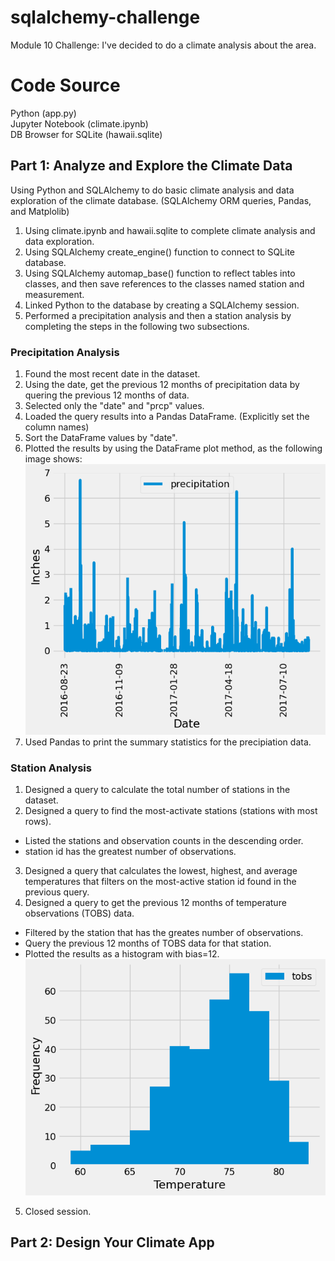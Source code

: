 # sqlalchemy-challenge
Module 10 Challenge: I've decided to do a climate analysis about the area.
# Code Source
Python (app.py)  
Jupyter Notebook (climate.ipynb)  
DB Browser for SQLite (hawaii.sqlite)
## Part 1: Analyze and Explore the Climate Data
Using Python and SQLAlchemy to do basic climate analysis and data exploration of the climate database. (SQLAlchemy ORM queries, Pandas, and Matplolib)  

1. Using climate.ipynb and hawaii.sqlite to complete climate analysis and data exploration.  
2. Using SQLAlchemy create_engine() function to connect to SQLite database.  
3. Using SQLAlchemy automap_base() function to reflect tables into classes, and then save references to the classes named station and measurement.  
4. Linked Python to the database by creating a SQLAlchemy session.  
5. Performed a precipitation analysis and then a station analysis by completing the steps in the following two subsections.
### Precipitation Analysis
1. Found the most recent date in the dataset.  
2. Using the date, get the previous 12 months of precipitation data by quering the previous 12 months of data.  
3. Selected only the "date" and "prcp" values.  
4. Loaded the query results into a Pandas DataFrame. (Explicitly set the column names)  
5. Sort the DataFrame values by "date".  
6. Plotted the results by using the DataFrame plot method, as the following image shows:
![alt text](SurfsUp/Output/Last_12months_Precipitation.png)
7. Used Pandas to print the summary statistics for the precipiation data.
### Station Analysis
1. Designed a query to calculate the total number of stations in the dataset.  
2. Designed a query to find the most-activate stations (stations with most rows).  

- Listed the stations and observation counts in the descending order.  
- station id has the greatest number of observations.  

3. Designed a query that calculates the lowest, highest, and average temperatures that filters on the most-active station id found in the previous query.  
4. Designed a query to get the previous 12 months of temperature observations (TOBS) data.  

- Filtered by the station that has the greates number of observations.  
- Query the previous 12 months of TOBS data for that station.  
- Plotted the results as a histogram with bias=12.  
![alt text](SurfsUp/Output/Last_12months_Temperature_Observations.png)
5. Closed session.
## Part 2: Design Your Climate App


